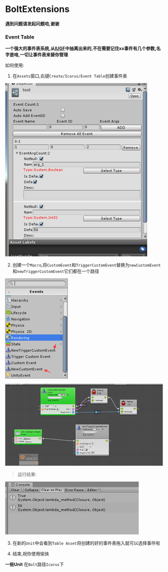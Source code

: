 # BoltExtensions

**遇到问题请发起问题哈,谢谢**

### Event Table

**一个强大的事件表系统,从[IUGF](https://github.com/yika-aixi/IGameFrameWork/tree/Bolt)中抽离出来的,不在需要记住xx事件有几个参数,名字是啥,一切让事件表来替你管理**

如何使用:

1. 在`Assets`窗口,右键`Create/Icarus/Event Table`创建事件表

![事件表](Images/EventTable.png)

2. 创建一个`Macro`,将`CustomEvent`和`TriggerCustomEvent`替换为`newCustomEvent`和`newTriggerCustomEvent`它们都在一个路径

![Events](Images/Events.png)

![Macro](Images/Macro.png)

> 运行结果:

![Macro](Images/Console.png)


3. 在新的`Unit`中会看到`Table Asset`将创建的好的事件表拖入就可以选择事件啦

4. 结束,祝你使用愉快


**一些Unit**
在`Bolt`路径`Icarus`下